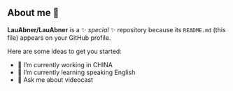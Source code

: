 ## About me 👋

**LauAbner/LauAbner** is a ✨ _special_ ✨ repository because its `README.md` (this file) appears on your GitHub profile.

Here are some ideas to get you started:

- 🔭 I’m currently working in CHINA
- 🌱 I’m currently learning speaking English
- 💬 Ask me about videocast
